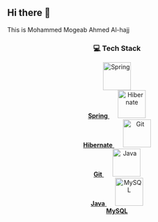 ## Hi there 👋
This is Mohammed Mogeab Ahmed Al-hajj


  <h3 align="center">💻 Tech Stack</h3>

<p align="center">
  <a href="https://spring.io/" target="_blank">
    <img src="https://cdn.svgporn.com/logos/spring.svg" alt="Spring" width="64" />
    <br><strong>Spring</strong>
  </a>
  &nbsp;&nbsp;&nbsp;&nbsp;
  <a href="https://hibernate.org/" target="_blank">
    <img src="https://cdn.svgporn.com/logos/hibernate.svg" alt="Hibernate" width="64" />
    <br><strong>Hibernate</strong>
  </a>
  &nbsp;&nbsp;&nbsp;&nbsp;
  <a href="https://git-scm.com/" target="_blank">
    <img src="https://cdn.svgporn.com/logos/git-icon.svg" alt="Git" width="64" />
    <br><strong>Git</strong>
  </a>
  &nbsp;&nbsp;&nbsp;&nbsp;
  <a href="https://www.java.com/" target="_blank">
    <img src="https://www.vectorlogo.zone/logos/java/java-ar21.svg" alt="Java" width="64" />
    <br><strong>Java</strong>
  </a>
  &nbsp;&nbsp;&nbsp;&nbsp;
  <a href="https://www.mysql.com/" target="_blank">
    <img src="https://www.vectorlogo.zone/logos/mysql/mysql-ar21.svg" alt="MySQL" width="64" />
    <br><strong>MySQL</strong>
  </a>
</p>
